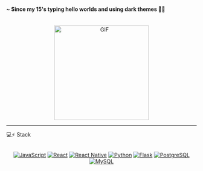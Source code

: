 
#### ~ Since my 15's typing hello worlds and using dark themes 👩‍💻  
<br/>

<center>
    <img width="250" alt="GIF" src="https://media.giphy.com/media/13HgwGsXF0aiGY/giphy.gif" />
</center>

<hr/>
💻⚡ Stack    
<br /> <br/>

<center>

[![JavaScript](https://img.shields.io/badge/-JavaScript-f8ff12?logo=JavaScript&logoColor=black&link=https://www.ecma-international.org/)](https://www.ecma-international.org/)
[![React](https://img.shields.io/badge/-React-61DAFB?logo=React&logoColor=white&link=https://reactjs.org/)](https://reactjs.org/)
[![React Native](https://img.shields.io/badge/-React_Native-4B8BF5?logo=Android&logoColor=white&link=https://reactnative.dev/)](https://reactnative.dev/)
[![Python](https://img.shields.io/badge/-Python-f8ff12?logo=Python&logoColor=blue&link=https://www.python.org/)](https://www.python.org/)
[![Flask](https://img.shields.io/badge/-Flask-000?logo=Flask&logoColor=white&link=https://flask.palletsprojects.com/en/2.0.x/)](https://flask.palletsprojects.com/en/2.0.x//)
[![PostgreSQL](https://img.shields.io/badge/-PostgreSQL-336791?logo=PostgreSQL&logoColor=white&link=https://www.postgresql.org/)](https://www.postgresql.org/)
[![MySQL](https://img.shields.io/badge/-MySQL-f89a12?logo=Mysql&logoColor=white&link=https://www.postgresql.org/)](https://www.mysql.com/)

</center>
